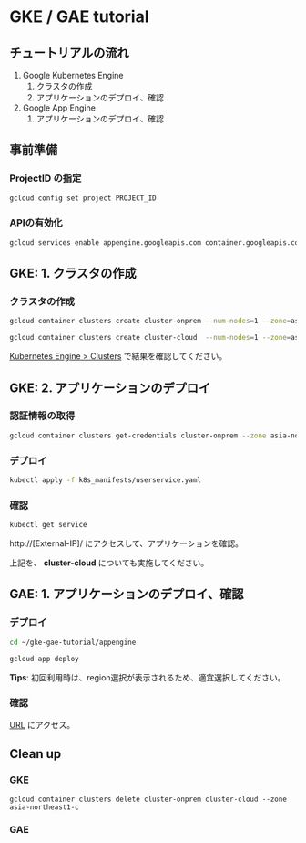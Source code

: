 # GKE / GAE tutorial
## チュートリアルの流れ
1. Google Kubernetes Engine
    1. クラスタの作成
    2. アプリケーションのデプロイ、確認
2. Google App Engine
    1. アプリケーションのデプロイ、確認


## 事前準備
### ProjectID の指定
```bash
gcloud config set project PROJECT_ID
```

### APIの有効化  
```bash
gcloud services enable appengine.googleapis.com container.googleapis.com
```


## GKE: 1. クラスタの作成
### クラスタの作成  
```bash
gcloud container clusters create cluster-onprem --num-nodes=1 --zone=asia-northeast1-c --async
```

```bash
gcloud container clusters create cluster-cloud  --num-nodes=1 --zone=asia-northeast1-c --async
```

[Kubernetes Engine > Clusters](https://console.cloud.google.com/kubernetes/list) で結果を確認してください。 


## GKE: 2. アプリケーションのデプロイ
### 認証情報の取得  
```bash
gcloud container clusters get-credentials cluster-onprem --zone asia-northeast1-c
```

### デプロイ  
```bash
kubectl apply -f k8s_manifests/userservice.yaml
```

### 確認
```bash
kubectl get service
```
http://[External-IP]/ にアクセスして、アプリケーションを確認。  


上記を、 **cluster-cloud** についても実施してください。  


## GAE: 1. アプリケーションのデプロイ、確認
### デプロイ
```bash
cd ~/gke-gae-tutorial/appengine
```

```bash
gcloud app deploy
```

**Tips**: 初回利用時は、region選択が表示されるため、適宜選択してください。  

### 確認
[URL](https://<project-id>.appspot.com) にアクセス。


## Clean up
### GKE  
```
gcloud container clusters delete cluster-onprem cluster-cloud --zone asia-northeast1-c
```

### GAE   
```
```
